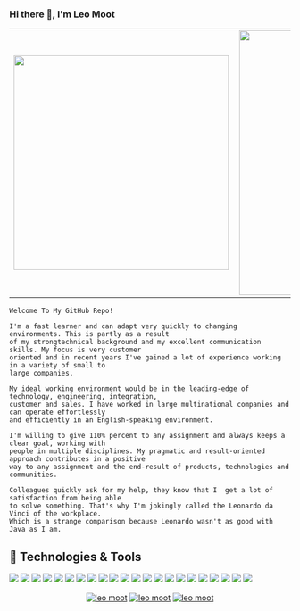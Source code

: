 ### Hi there 👋, I'm Leo Moot

<center>
<table>
  <tr>
      <td><img width="385px" align="left" src="https://github-readme-stats.vercel.app/api/top-langs/?username=leomoot&hide=html&hide_border=true" /></td>
      <td><img width="475px" align="left" src="https://github-readme-stats.vercel.app/api?username=leomoot&count_private=false&hide_border=true&show_icons=true&include_all_commits=true" /></td>
  </tr>   
</table>
</center>

```
Welcome To My GitHub Repo!

I'm a fast learner and can adapt very quickly to changing environments. This is partly as a result 
of my strongtechnical background and my excellent communication skills. My focus is very customer 
oriented and in recent years I've gained a lot of experience working in a variety of small to 
large companies. 

My ideal working environment would be in the leading-edge of technology, engineering, integration, 
customer and sales. I have worked in large multinational companies and can operate effortlessly 
and efficiently in an English-speaking environment. 

I'm willing to give 110% percent to any assignment and always keeps a clear goal, working with 
people in multiple disciplines. My pragmatic and result-oriented approach contributes in a positive
way to any assignment and the end-result of products, technologies and communities.

Colleagues quickly ask for my help, they know that I  get a lot of satisfaction from being able 
to solve something. That's why I'm jokingly called the Leonardo da Vinci of the workplace. 
Which is a strange comparison because Leonardo wasn't as good with Java as I am.
```
## 🔧 Technologies & Tools
![](https://img.shields.io/badge/OS-Linux-informational?style=flat&logo=linux&logoColor=white&color=2bbc8a)
![](https://img.shields.io/badge/Editor-VisualStudioCode-informational?style=flat&logo=visual-studio-code&logoColor=white&color=2bbc8a)
![](https://img.shields.io/badge/Editor-Eclipse-informational?style=flat&logo=eclipse&logoColor=white&color=2bbc8a)
![](https://img.shields.io/badge/Code-Java-informational?style=flat&logo=java&logoColor=white&color=2bbc8a)
![](https://img.shields.io/badge/Code-C-informational?style=flat&logo=c&logoColor=white&color=2bbc8a)
![](https://img.shields.io/badge/Code-C++-informational?style=flat&logo=c%2B%2B&logoColor=white&color=2bbc8a)
![](https://img.shields.io/badge/Code-Golang-informational?style=flat&logo=go&logoColor=white&color=2bbc8a)
![](https://img.shields.io/badge/Code-ASM-informational?style=flat&logo=cmake&logoColor=white&color=2bbc8a)
![](https://img.shields.io/badge/Build-Maven-informational?style=flat&logo=apache-maven&logoColor=white&color=2bbc8a)
![](https://img.shields.io/badge/Shell-Bash-informational?style=flat&logo=gnu-bash&logoColor=white&color=2bbc8a)
![](https://img.shields.io/badge/Database-Oracle-informational?style=flat&logo=oracle&logoColor=white&color=2bbc8a)
![](https://img.shields.io/badge/Database-MySQL-informational?style=flat&logo=mysql&logoColor=white&color=2bbc8a)
![](https://img.shields.io/badge/Database-PostgreSQL-informational?style=flat&logo=postgresql&logoColor=white&color=2bbc8a)
![](https://img.shields.io/badge/Database-Cassandra-informational?style=flat&logo=nosql&logoColor=white&color=2bbc8a)
![](https://img.shields.io/badge/Tools-Docker-informational?style=flat&logo=docker&logoColor=white&color=2bbc8a)
![](https://img.shields.io/badge/Tools-Kubernetes-informational?style=flat&logo=kubernetes&logoColor=white&color=2bbc8a)
![](https://img.shields.io/badge/Tools-Git-informational?style=flat&logo=git&logoColor=white&color=2bbc8a)
![](https://img.shields.io/badge/Tools-Azure%20DevOps-0089D6?style=flat&logo=microsoft-azure&logoColor=white&color=2bbc8a)
![](https://img.shields.io/badge/Tools-Terraform-%235835CC.svg?style=flat&logo=terraform&logoColor=white&color=2bbc8a)
![](https://img.shields.io/badge/Tools-Ansible-%235835CC.svg?style=flat&logo=terraform&logoColor=white&color=2bbc8a)
![](https://img.shields.io/badge/Cloud-AWS-informational?style=flat&logo=amazon-aws&logoColor=white&color=2bbc8a)
![](https://img.shields.io/badge/Cloud-Microsoft%20Azure-0089D6?style=flat&logo=microsoft-azure&logoColor=white&color=2bbc8a)
<p align="center">
<a href="https://twitter.com/leomoot" target="blank"><img align="center" src="https://img.shields.io/badge/Twitter-1DA1F2?style=for-the-badge&logo=twitter&logoColor=white" alt="leo moot"/></a>
<a href="https://www.linkedin.com/in/leo-moot-43a78613/" target="blank"><img align="center" src="https://img.shields.io/badge/LinkedIn-0077B5?style=for-the-badge&logo=linkedin&logoColor=white" alt="leo moot" /></a>
<a href="https://www.github.com/leomoot/" target="blank"><img align="center" src="https://img.shields.io/badge/GitHub-100000?style=for-the-badge&logo=github&logoColor=white" alt="leo moot" /></a>
</p>
